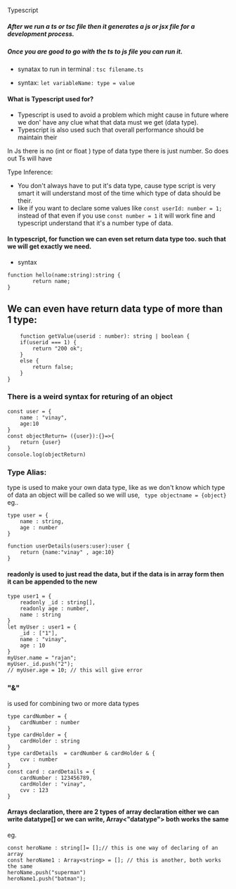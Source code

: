 Typescript
##### After we run a ts or tsc file then it generates a js or jsx file for a development process.
##### Once you are good to go with the ts to js file you can run it.
- synatax to run in terminal : ``` tsc filename.ts ```

- syntax:
``` let variableName: type = value ```
 
#### What is Typescript used for? 
- Typescript is used to avoid a problem which might cause in future where we don' have any clue what that data must we get (data type).
- Typescript is also used such that overall performance should be maintain their

In Js there is no (int or float ) type of data type there is just number. So does out Ts will have

Type Inference:
- You don't always have to put it's data type, cause type script is very smart it will understand most of the time which type of data should be their.
- like if you want to declare some values like  ``` const userId: number = 1; ``` 
instead of that even if you use ``` const number = 1 ``` it will work fine and typescript understand that it's a number type of data.

#### In typescript, for function we can even set return data type too. such that we will get exactly we need.
 - syntax
``` 
function hello(name:string):string {
        return name;
} 
```

We can even have return data type of more than 1 type:
- 
```
    function getValue(userid : number): string | boolean {
    if(userid === 1) {
        return "200 ok";
    }
    else {
        return false;
    }
}
```
### There is a weird syntax for returing of an object

```
const user = {
    name : "vinay",
    age:10
}
const objectReturn= ({user}):{}=>{
    return {user}
}
console.log(objectReturn)
```

### Type Alias:
type is used to make your own data type, like as we don't know which type of data an object will be called so we will use, 
```  type objectname = {object} ```
eg..
```
type user = {
    name : string,
    age : number
}
 
function userDetails(users:user):user {
    return {name:"vinay" , age:10}
} 
```
#### readonly is used to just read the data, but if the data is in array form then it can be appended to the new 
```
type user1 = {
    readonly _id : string[],
    readonly age : number,
    name : string
}
let myUser : user1 = {
    _id : ["1"],
    name : "vinay",
    age : 10
}
myUser.name = "rajan";
myUser._id.push("2");
// myUser.age = 10; // this will give error

```

### "&" 
is used for combining two or more data types
```
type cardNumber = {
    cardNumber : number
}
type cardHolder = {
    cardHolder : string
}
type cardDetails  = cardNumber & cardHolder & {
    cvv : number
}
const card : cardDetails = {
    cardNumber : 123456789,
    cardHolder : "vinay",
    cvv : 123
}
```
#### Arrays declaration, there are 2 types of array declaration either we can write datatype[] or we can write, Array<"datatype"> both works the same

eg.
```
const heroName : string[]= [];// this is one way of declaring of an array
const heroName1 : Array<string> = []; // this is another, both works the same
heroName.push("superman")
heroName1.push("batman");
```